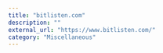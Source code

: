 ```yaml
---
title: "bitlisten.com"
description: ""
external_url: "https://www.bitlisten.com/"
category: "Miscellaneous"
---
```

